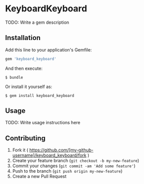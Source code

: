 # KeyboardKeyboard

TODO: Write a gem description

## Installation

Add this line to your application's Gemfile:

```ruby
gem 'keyboard_keyboard'
```

And then execute:

    $ bundle

Or install it yourself as:

    $ gem install keyboard_keyboard

## Usage

TODO: Write usage instructions here

## Contributing

1. Fork it ( https://github.com/[my-github-username]/keyboard_keyboard/fork )
2. Create your feature branch (`git checkout -b my-new-feature`)
3. Commit your changes (`git commit -am 'Add some feature'`)
4. Push to the branch (`git push origin my-new-feature`)
5. Create a new Pull Request
